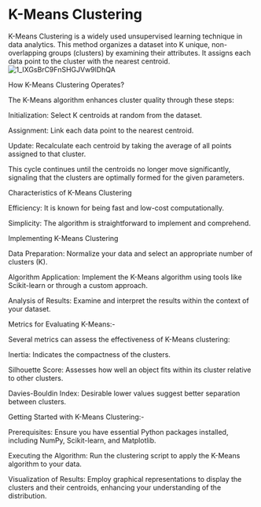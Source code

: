 
# K-Means Clustering

K-Means Clustering is a widely used unsupervised learning technique in data analytics. This method organizes a dataset into K unique, non-overlapping groups (clusters) by examining their attributes. It assigns each data point to the cluster with the nearest centroid.
![1_IXGsBrC9FnSHGJVw9lDhQA](https://github.com/swarnimsandeepds/INDE577SPRING24/assets/165357569/d5993119-01af-4550-83b8-10aaf756b19d)

How K-Means Clustering Operates?

The K-Means algorithm enhances cluster quality through these steps:

Initialization: Select K centroids at random from the dataset.

Assignment: Link each data point to the nearest centroid.

Update: Recalculate each centroid by taking the average of all points assigned to that cluster.

This cycle continues until the centroids no longer move significantly, signaling that the clusters are optimally formed for the given parameters.

Characteristics of K-Means Clustering

Efficiency: It is known for being fast and low-cost computationally.

Simplicity: The algorithm is straightforward to implement and comprehend.


Implementing K-Means Clustering

Data Preparation: Normalize your data and select an appropriate number of clusters (K).

Algorithm Application: Implement the K-Means algorithm using tools like Scikit-learn or through a custom approach.

Analysis of Results: Examine and interpret the results within the context of your dataset.

Metrics for Evaluating K-Means:-

Several metrics can assess the effectiveness of K-Means clustering:

Inertia: Indicates the compactness of the clusters.

Silhouette Score: Assesses how well an object fits within its cluster relative to other clusters.

Davies-Bouldin Index: Desirable lower values suggest better separation between clusters.

Getting Started with K-Means Clustering:-

Prerequisites: Ensure you have essential Python packages installed, including NumPy, Scikit-learn, and Matplotlib.

Executing the Algorithm: Run the clustering script to apply the K-Means algorithm to your data.

Visualization of Results: Employ graphical representations to display the clusters and their centroids, enhancing your understanding of the distribution.
